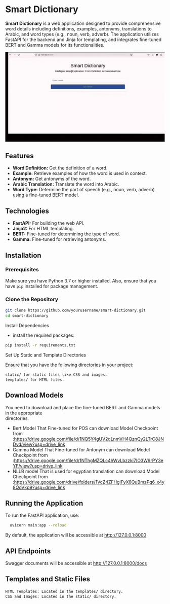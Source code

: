 # Smart Dictionary

**Smart Dictionary** is a web application designed to provide comprehensive word details including definitions, examples, antonyms, translations to Arabic, and word types (e.g., noun, verb, adverb). The application utilizes FastAPI for the backend and Jinja for templating, and integrates fine-tuned BERT and Gamma models for its functionalities.

![Demo](media/demo.gif)

## Features

- **Word Definition:** Get the definition of a word.
- **Example:** Retrieve examples of how the word is used in context.
- **Antonym:** Get antonyms of the word.
- **Arabic Translation:** Translate the word into Arabic.
- **Word Type:** Determine the part of speech (e.g., noun, verb, adverb) using a fine-tuned BERT model.

## Technologies

- **FastAPI:** For building the web API.
- **Jinja2:** For HTML templating.
- **BERT:** Fine-tuned for determining the type of word.
- **Gamma:** Fine-tuned for retrieving antonyms.

## Installation

### Prerequisites

Make sure you have Python 3.7 or higher installed. Also, ensure that you have `pip` installed for package management.

### Clone the Repository

```bash
git clone https://github.com/yourusername/smart-dictionary.git
cd smart-dictionary
```
Install Dependencies
- install the required packages:

```bash
pip install -r requirements.txt

```
Set Up Static and Template Directories

Ensure that you have the following directories in your project:

    static/ for static files like CSS and images.
    templates/ for HTML files.

## Download Models
You need to download and place the fine-tuned BERT and Gamma models in the appropriate   
directories.
- Bert Model That Fine-tuned for POS  can download Model Checkpoint from :https://drive.google.com/file/d/1NQ5Y4gUV2dLnmVH4QznQy2LTrC8JNDvd/view?usp=drive_link 
- Gamma Model That Fine-tuned for Antonym can download Model Checkpoint from :https://drive.google.com/file/d/1NThgMZQLc4hWvLbzzki7IO3W9rPY3eYF/view?usp=drive_link
- NLLB model That is used for egyptian translation can download Model Checkpoint from :https://drive.google.com/drive/folders/1VcZ4ZFHgIFyX6QuBmzPq6_x4y8QoVkp9?usp=drive_link

 
## Running the Application
To run the FastAPI application, use:
```bash
  uvicorn main:app --reload
```
By default, the application will be accessible at http://127.0.0.1:8000

## API Endpoints
 Swagger documents will be accessible at  http://127.0.0.1:8000/docs


## Templates and Static Files

    HTML Templates: Located in the templates/ directory.
    CSS and Images: Located in the static/ directory.

